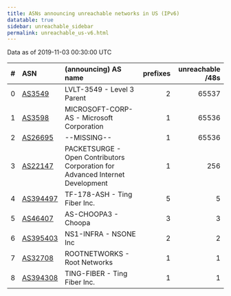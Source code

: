 ```yaml
---
title: ASNs announcing unreachable networks in US (IPv6)
datatable: true
sidebar: unreachable_sidebar
permalink: unreachable_us-v6.html
---
```


Data as of 2019-11-03 00:30:00 UTC


<div class="datatable-begin"></div>

|   # | ASN                                      | (announcing) AS name                                                          |   prefixes |   unreachable /48s |
|----:|:-----------------------------------------|:------------------------------------------------------------------------------|-----------:|-------------------:|
|   0 | [AS3549](unreachable_AS3549-v6.html)     | LVLT-3549 - Level 3 Parent                                                    |          2 |              65537 |
|   1 | [AS3598](unreachable_AS3598-v6.html)     | MICROSOFT-CORP-AS - Microsoft Corporation                                     |          1 |              65536 |
|   2 | [AS26695](unreachable_AS26695-v6.html)   | --MISSING--                                                                   |          1 |              65536 |
|   3 | [AS22147](unreachable_AS22147-v6.html)   | PACKETSURGE - Open Contributors Corporation for Advanced Internet Development |          1 |                256 |
|   4 | [AS394497](unreachable_AS394497-v6.html) | TF-178-ASH - Ting Fiber Inc.                                                  |          5 |                  5 |
|   5 | [AS46407](unreachable_AS46407-v6.html)   | AS-CHOOPA3 - Choopa                                                           |          3 |                  3 |
|   6 | [AS395403](unreachable_AS395403-v6.html) | NS1-INFRA - NSONE Inc                                                         |          2 |                  2 |
|   7 | [AS32708](unreachable_AS32708-v6.html)   | ROOTNETWORKS - Root Networks                                                  |          1 |                  1 |
|   8 | [AS394308](unreachable_AS394308-v6.html) | TING-FIBER - Ting Fiber Inc.                                                  |          1 |                  1 |

<div class="datatable-end"></div>